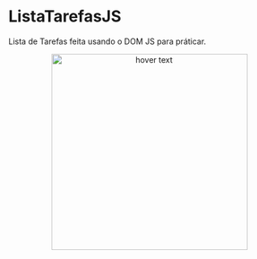 # ListaTarefasJS
Lista de Tarefas feita usando o DOM JS para práticar. 

<p align="center">
  <img src="/home/tiago/Downloads/lista.jpeg" width="350" title="hover text">
</p>
